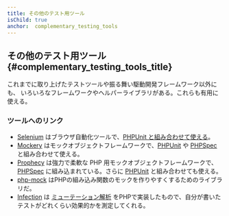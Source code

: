 ```yaml
---
title: その他のテスト用ツール
isChild: true
anchor:  complementary_testing_tools
---
```


## その他のテスト用ツール {#complementary_testing_tools_title}

これまでに取り上げたテストツールや振る舞い駆動開発フレームワーク以外にも、
いろいろなフレームワークやヘルパーライブラリがある。これらも有用に使える。

### ツールへのリンク

* [Selenium] はブラウザ自動化ツールで、[PHPUnit と組み合わせて使える]。
* [Mockery] はモックオブジェクトフレームワークで、[PHPUnit] や [PHPSpec] と組み合わせて使える。
* [Prophecy] は強力で柔軟な PHP 用モックオブジェクトフレームワークで、[PHPSpec] に組み込まれている。さらに [PHPUnit] と組み合わせても使える。
* [php-mock] はPHPの組み込み関数のモックを作りやすくするためのライブラリだ。
* [Infection] は [ミューテーション解析] をPHPで実装したもので、自分が書いたテストがどれくらい効果的かを測定してくれる。


[Selenium]: https://www.seleniumhq.org/
[PHPUnit と組み合わせて使える]: https://github.com/giorgiosironi/phpunit-selenium/
[Mockery]: https://github.com/padraic/mockery
[PHPUnit]: https://phpunit.de/
[PHPSpec]: https://www.phpspec.net/
[Prophecy]: https://github.com/phpspec/prophecy
[php-mock]: https://github.com/php-mock/php-mock
[Infection]: https://github.com/infection/infection
[ミューテーション解析]: https://ja.wikipedia.org/wiki/%E3%83%9F%E3%83%A5%E3%83%BC%E3%83%86%E3%83%BC%E3%82%B7%E3%83%A7%E3%83%B3%E8%A7%A3%E6%9E%90
